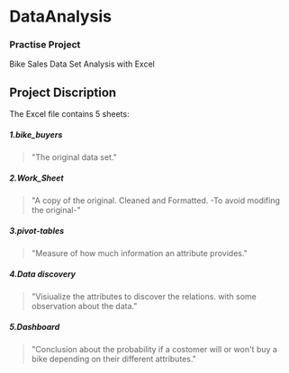 # DataAnalysis
### Practise Project
Bike Sales Data Set Analysis with Excel
## Project Discription
The Excel file contains 5 sheets:

##### 1.bike_buyers
>"The original data set." 

##### 2.Work_Sheet 
>"A copy of the original. Cleaned and Formatted. \-To avoid modifing the original\-"

##### 3.pivot-tables
>"Measure of how much information an attribute provides."

##### 4.Data discovery
>"Visiualize the attributes to discover the relations. with some observation about the data."

##### 5.Dashboard
>"Conclusion about the probability if a costomer will or won't buy a bike depending on their different attributes."

